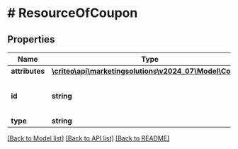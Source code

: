 # # ResourceOfCoupon

## Properties

Name | Type | Description | Notes
------------ | ------------- | ------------- | -------------
**attributes** | [**\criteo\api\marketingsolutions\v2024_07\Model\Coupon**](Coupon.md) |  | [optional]
**id** | **string** | Unique identifier of this resource. | [optional]
**type** | **string** |  | [optional]

[[Back to Model list]](../../README.md#models) [[Back to API list]](../../README.md#endpoints) [[Back to README]](../../README.md)
